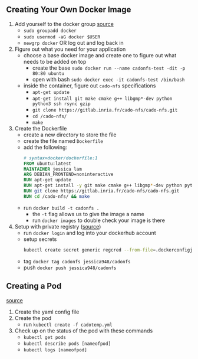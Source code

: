 ## Creating Your Own Docker Image
1. Add yourself to the docker group [source](https://docs.docker.com/engine/install/linux-postinstall/)
	- `sudo groupadd docker`
	- `sudo usermod -aG docker $USER`
	- `newgrp docker` OR log out and log back in
2. Figure out what you need for your application
	- choose a base docker image and create one to figure out what needs to be added on top
		- create the base `sudo docker run --name cadonfs-test -dit -p 80:80 ubuntu`
		- open with bash `sudo docker exec -it cadonfs-test /bin/bash`
	- inside the container, figure out `cado-nfs` specifications
		- `apt-get update`
		- `apt-get install git make cmake g++ libgmp*-dev python python3 ssh rsync gzip`
		- `git clone https://gitlab.inria.fr/cado-nfs/cado-nfs.git`
		- `cd /cado-nfs/`
		- `make`
3. Create the Dockerfile
	- create a new directory to store the file
	- create the file named `Dockerfile`
	- add the following:
		```Dockerfile
		# syntax=docker/dockerfile:1
		FROM ubuntu:latest
		MAINTAINER jessica lam
		ARG DEBIAN_FRONTEND=noninteractive
		RUN apt-get update
		RUN apt-get install -y git make cmake g++ libgmp*-dev python python3 ssh rsync gzip
		RUN git clone https://gitlab.inria.fr/cado-nfs/cado-nfs.git
		RUN cd /cado-nfs/ && make
		```
	- run `docker build -t cadonfs .`
		- the `-t` flag allows us to give the image a name
		- run `docker images` to double check your image is there
4. Setup with private registry ([source](https://kubernetes.io/docs/tasks/configure-pod-container/pull-image-private-registry/))
	- run `docker login` and log into your dockerhub account
	- setup secrets
		``` bash
		kubectl create secret generic regcred --from-file=.dockerconfigjson=<path/to/.docker/config.json> --type=kubernetes.io/dockerconfigjson`
		```
	- tag `docker tag cadonfs jessica948/cadonfs`
	- push `docker push jessica948/cadonfs`
## Creating a Pod
[source](https://medium.com/swlh/how-to-run-locally-built-docker-images-in-kubernetes-b28fbc32cc1d)
1. Create the yaml config file
2. Create the pod
    - run `kubectl create -f cadotemp.yml`
3. Check up on the status of the pod with these commands
    - `kubectl get pods`
    - `kubectl describe pods [nameofpod]`
    - `kubectl logs [nameofpod]`